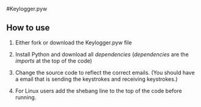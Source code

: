#Keylogger.pyw

## How to use
1. Either fork or download the Keylogger.pyw file
2. Install Python and download all *dependencies* (*dependencies* are the *imports* at the top of the code) 
3. Change the source code to reflect the correct emails.
   (You should have a email that is sending the keystrokes and receiving keystrokes.)
   
4. For Linux users add the shebang line to the top of the code before running. 
